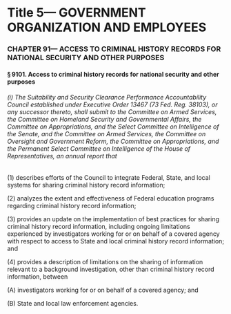 
# Title 5— GOVERNMENT ORGANIZATION AND EMPLOYEES
### CHAPTER 91— ACCESS TO CRIMINAL HISTORY RECORDS FOR NATIONAL SECURITY AND OTHER PURPOSES
#### § 9101. Access to criminal history records for national security and other purposes
###### (i) The Suitability and Security Clearance Performance Accountability Council established under Executive Order 13467 (73 Fed. Reg. 38103), or any successor thereto, shall submit to the Committee on Armed Services, the Committee on Homeland Security and Governmental Affairs, the Committee on Appropriations, and the Select Committee on Intelligence of the Senate, and the Committee on Armed Services, the Committee on Oversight and Government Reform, the Committee on Appropriations, and the Permanent Select Committee on Intelligence of the House of Representatives, an annual report that

(1) describes efforts of the Council to integrate Federal, State, and local systems for sharing criminal history record information;

(2) analyzes the extent and effectiveness of Federal education programs regarding criminal history record information;

(3) provides an update on the implementation of best practices for sharing criminal history record information, including ongoing limitations experienced by investigators working for or on behalf of a covered agency with respect to access to State and local criminal history record information; and

(4) provides a description of limitations on the sharing of information relevant to a background investigation, other than criminal history record information, between

(A) investigators working for or on behalf of a covered agency; and

(B) State and local law enforcement agencies.
